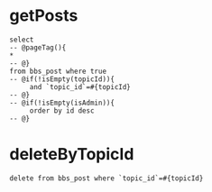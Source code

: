 getPosts
===
    select
    -- @pageTag(){
    *
    -- @}
    from bbs_post where true
    -- @if(!isEmpty(topicId)){
    	 and `topic_id`=#{topicId}
    -- @}
    -- @if(!isEmpty(isAdmin)){
         order by id desc
    -- @}
  

deleteByTopicId
===
    delete from bbs_post where `topic_id`=#{topicId}


	
